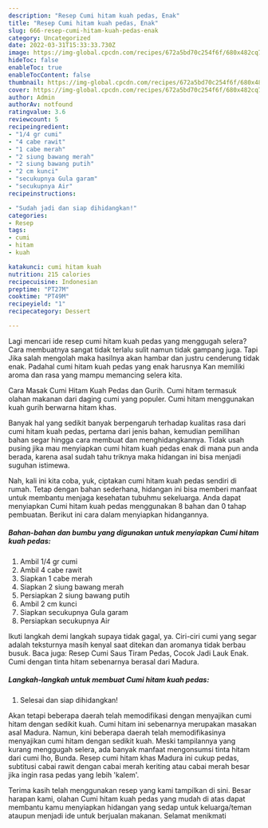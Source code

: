 ```yaml
---
description: "Resep Cumi hitam kuah pedas, Enak"
title: "Resep Cumi hitam kuah pedas, Enak"
slug: 666-resep-cumi-hitam-kuah-pedas-enak
category: Uncategorized
date: 2022-03-31T15:33:33.730Z
image: https://img-global.cpcdn.com/recipes/672a5bd70c254f6f/680x482cq70/cumi-hitam-kuah-pedas-foto-resep-utama.jpg
hideToc: false
enableToc: true
enableTocContent: false
thumbnail: https://img-global.cpcdn.com/recipes/672a5bd70c254f6f/680x482cq70/cumi-hitam-kuah-pedas-foto-resep-utama.jpg
cover: https://img-global.cpcdn.com/recipes/672a5bd70c254f6f/680x482cq70/cumi-hitam-kuah-pedas-foto-resep-utama.jpg
author: Admin
authorAv: notfound
ratingvalue: 3.6
reviewcount: 5
recipeingredient:
- "1/4 gr cumi"
- "4 cabe rawit"
- "1 cabe merah"
- "2 siung bawang merah"
- "2 siung bawang putih"
- "2 cm kunci"
- "secukupnya Gula garam"
- "secukupnya Air"
recipeinstructions:

- "Sudah jadi dan siap dihidangkan!"
categories:
- Resep
tags:
- cumi
- hitam
- kuah

katakunci: cumi hitam kuah 
nutrition: 215 calories
recipecuisine: Indonesian
preptime: "PT27M"
cooktime: "PT49M"
recipeyield: "1"
recipecategory: Dessert

---
```



Lagi mencari ide resep cumi hitam kuah pedas yang menggugah selera? Cara membuatnya sangat tidak terlalu sulit namun tidak gampang juga. Tapi Jika salah mengolah maka hasilnya akan hambar dan justru cenderung tidak enak. Padahal cumi hitam kuah pedas yang enak harusnya Kan memiliki aroma dan rasa yang mampu memancing selera kita.


Cara Masak Cumi Hitam Kuah Pedas dan Gurih. Cumi hitam termasuk olahan makanan dari daging cumi yang populer. Cumi hitam menggunakan kuah gurih berwarna hitam khas.

Banyak hal yang sedikit banyak berpengaruh terhadap kualitas rasa dari cumi hitam kuah pedas, pertama dari jenis bahan, kemudian pemilihan bahan segar hingga cara membuat dan menghidangkannya. Tidak usah pusing jika mau menyiapkan cumi hitam kuah pedas enak di mana pun anda berada, karena asal sudah tahu triknya maka hidangan ini bisa menjadi suguhan istimewa.


Nah, kali ini kita coba, yuk, ciptakan cumi hitam kuah pedas sendiri di rumah. Tetap dengan bahan sederhana, hidangan ini bisa memberi manfaat untuk membantu menjaga kesehatan tubuhmu sekeluarga. Anda dapat menyiapkan Cumi hitam kuah pedas menggunakan 8 bahan dan 0 tahap pembuatan. Berikut ini cara dalam menyiapkan hidangannya.

<!--inarticleads1-->

##### Bahan-bahan dan bumbu yang digunakan untuk menyiapkan Cumi hitam kuah pedas:

1. Ambil 1/4 gr cumi
1. Ambil 4 cabe rawit
1. Siapkan 1 cabe merah
1. Siapkan 2 siung bawang merah
1. Persiapkan 2 siung bawang putih
1. Ambil 2 cm kunci
1. Siapkan secukupnya Gula garam
1. Persiapkan secukupnya Air


Ikuti langkah demi langkah supaya tidak gagal, ya. Ciri-ciri cumi yang segar adalah teksturnya masih kenyal saat ditekan dan aromanya tidak berbau busuk. Baca juga: Resep Cumi Saus Tiram Pedas, Cocok Jadi Lauk Enak. Cumi dengan tinta hitam sebenarnya berasal dari Madura. 

<!--inarticleads2-->

##### Langkah-langkah untuk membuat Cumi hitam kuah pedas:


1. Selesai dan siap dihidangkan!

Akan tetapi beberapa daerah telah memodifikasi dengan menyajikan cumi hitam dengan sedikit kuah. Cumi hitam ini sebenarnya merupakan masakan asal Madura. Namun, kini beberapa daerah telah memodifikasinya menyajikan cumi hitam dengan sedikit kuah. Meski tampilannya yang kurang menggugah selera, ada banyak manfaat mengonsumsi tinta hitam dari cumi lho, Bunda. Resep cumi hitam khas Madura ini cukup pedas, subtitusi cabai rawit dengan cabai merah keriting atau cabai merah besar jika ingin rasa pedas yang lebih &#39;kalem&#39;. 

Terima kasih telah menggunakan resep yang kami tampilkan di sini. Besar harapan kami, olahan Cumi hitam kuah pedas yang mudah di atas dapat membantu kamu menyiapkan hidangan yang sedap untuk keluarga/teman ataupun menjadi ide untuk berjualan makanan. Selamat menikmati
